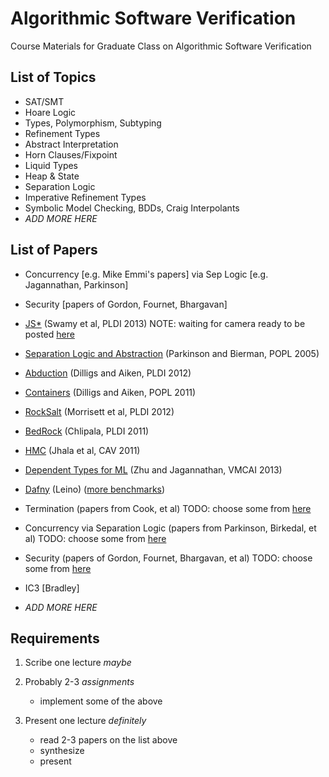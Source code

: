Algorithmic Software Verification
=================================

Course Materials for Graduate Class on Algorithmic Software Verification

List of Topics
--------------

- SAT/SMT
- Hoare Logic
- Types, Polymorphism, Subtyping
- Refinement Types
- Abstract Interpretation
- Horn Clauses/Fixpoint
- Liquid Types
- Heap & State
- Separation Logic
- Imperative Refinement Types
- Symbolic Model Checking, BDDs, Craig Interpolants
- *ADD MORE HERE*

List of Papers
--------------

- Concurrency           [e.g. Mike Emmi's papers]
    via Sep Logic       [e.g. Jagannathan, Parkinson]
- Security              [papers of Gordon, Fournet, Bhargavan]
- [JS*](http://research.microsoft.com/~nswamy/papers/dijkstra-submitted-pldi13.pdf)
  (Swamy et al, PLDI 2013)
  NOTE: waiting for camera ready to be posted
    [here](http://research.microsoft.com/en-us/um/people/nswamy/papers/index.html)
- [Separation Logic and Abstraction](http://www.cl.cam.ac.uk/~mjp41/p205-parkinson.pdf)
  (Parkinson and Bierman, POPL 2005)
- [Abduction](http://www.cs.wm.edu/~idillig/pldi022-dillig.pdf)
  (Dilligs and Aiken, PLDI 2012)
- [Containers](http://www.cs.wm.edu/~idillig/popl2011.pdf)
  (Dilligs and Aiken, POPL 2011)
- [RockSalt](http://john-tristan.appspot.com/pubs/rocksalt.pdf)
  (Morrisett et al, PLDI 2012)
- [BedRock](http://adam.chlipala.net/papers/BedrockPLDI11/BedrockPLDI11.pdf)
  (Chlipala, PLDI 2011)
- [HMC](http://goto.ucsd.edu/~rjhala/papers/hmc.pdf)
  (Jhala et al, CAV 2011)
- [Dependent Types for ML](http://www.cs.purdue.edu/homes/suresh/papers/vmcai13.pdf)
  (Zhu and Jagannathan, VMCAI 2013)
- [Dafny](http://research.microsoft.com/en-us/um/people/leino/papers/krml203.pdf)
  (Leino)
  ([more benchmarks](http://research.microsoft.com/en-us/um/people/leino/papers/krml205.pdf))
- Termination
  (papers from Cook, et al)
  TODO: choose some from
  [here](http://research.microsoft.com/en-us/people/bycook/)
- Concurrency via Separation Logic
  (papers from Parkinson, Birkedal, et al)
  TODO: choose some from
  [here](http://research.microsoft.com/en-us/people/mattpark/)
- Security
  (papers of Gordon, Fournet, Bhargavan, et al)
  TODO: choose some from
  [here](http://research.microsoft.com/en-us/um/people/adg/Publications/)
- IC3                   [Bradley]


- *ADD MORE HERE*

Requirements
------------

1. Scribe one lecture   *maybe*

2. Probably 2-3 *assignments*
    - implement some of the above
 
3. Present one lecture  *definitely* 
    - read 2-3 papers on the list above
    - synthesize
    - present



 
 
